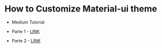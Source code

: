 # How to Customize Material-ui theme 

* Medium Tutorial
  
* Parte 1 - [LINK](https://medium.com/@siriwatknp/how-to-customize-material-ui-theme-v3-2-0-part-1-13e67acc8f80)

* Parte 2 - [LINK](https://medium.com/@siriwatknp/how-to-customize-material-ui-theme-v3-2-0-part-2-7e84062b6872)
